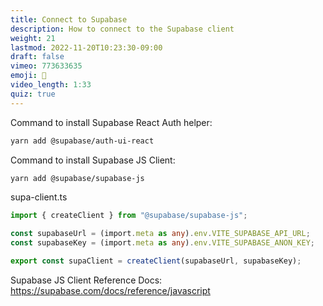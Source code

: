 ```yaml
---
title: Connect to Supabase
description: How to connect to the Supabase client
weight: 21
lastmod: 2022-11-20T10:23:30-09:00
draft: false
vimeo: 773633635
emoji: 🚆
video_length: 1:33
quiz: true
---
```


Command to install Supabase React Auth helper:

```bash
yarn add @supabase/auth-ui-react
```

Command to install Supabase JS Client:

```bash
yarn add @supabase/supabase-js
```

supa-client.ts

```ts
import { createClient } from "@supabase/supabase-js";

const supabaseUrl = (import.meta as any).env.VITE_SUPABASE_API_URL;
const supabaseKey = (import.meta as any).env.VITE_SUPABASE_ANON_KEY;

export const supaClient = createClient(supabaseUrl, supabaseKey);
```

Supabase JS Client Reference Docs: https://supabase.com/docs/reference/javascript